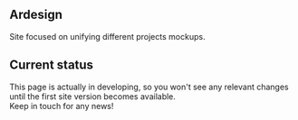 <h2>Ardesign</h2>

Site focused on unifying different projects mockups.

<h2>Current status</h2>

This page is actually in developing, so you won't see any relevant changes until the first site version becomes available. 
<br/>
Keep in touch for any news!
